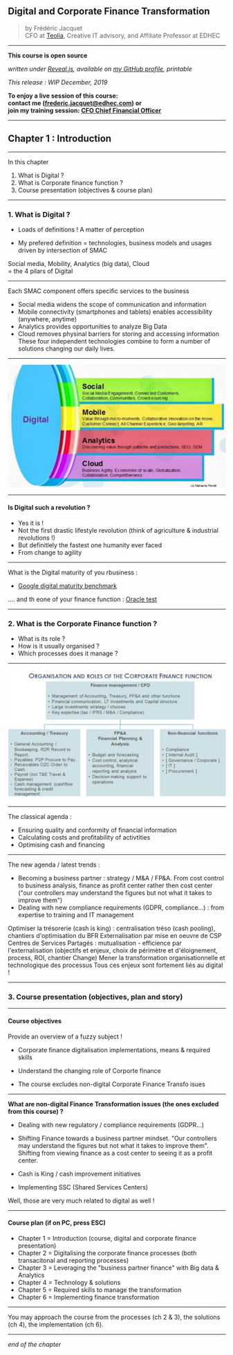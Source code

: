 ## Digital and Corporate Finance Transformation  


> by Frédéric Jacquet<br />
> CFO at [Teolia](https://www.teolia.fr/), Creative IT advisory, and Affiliate Professor at EDHEC    



---

**This course is open source**

*written under [Reveal.js](https://revealjs.com/#/), available on [my GitHub profile](https://github.com/fredericjacquet2), printable*

*This release : WIP December, 2019*

**To enjoy a live session of this course:      
contact me (frederic.jacquet@edhec.com) or      
join my training session: [CFO Chief Financial Officer](http://www.lesechos-formation.fr/catalogue/formations-metiers/finance-gestion/cfo-chief-financial-officer.html#programme)**

---

## Chapter 1 : Introduction

----

In this chapter

1. What is Digital ?
2. What is Corporate finance function ?
3. Course presentation (objectives & course plan)

----

### 1. What is Digital ?

- Loads of definitions ! A matter of perception   

- My prefered definition = technologies, business models and usages driven by intersection of SMAC   

Social media, Mobility, Analytics (big data), Cloud    
= the 4 pilars of Digital

----

Each SMAC component offers specific services to the business  
- Social media widens the scope of communication and information 
- Mobile connectivity (smartphones and tablets) enables accessibility (anywhere, anytime)
- Analytics provides opportunities to analyze Big Data  
- Cloud removes physinal barriers for storing and accessing information  
These four independent technologies combine to form a number of solutions changing our daily lives. 

----

<img src="images/smac.png" style="background:none; border:none; box-shadow:none;"/>

----

#### Is Digital such a revolution ? 

- Yes it is !  
- Not the first drastic lifestyle revolution (think of agriculture & industrial revolutions !)  
- But definitlely the fastest one humanity ever faced   
- From change to agility    

----

What is the Digital maturity of you rbusiness :       

- [Google digital maturity benchmark](https://digitalmaturitybenchmark.withgoogle.com/en/advertisers/)    

.... and th eone of your finance function : [Oracle test](https://valuenavigator.oracle.com/resources/VNAssessment/index.html?root=assmntQns&assmnt=AT00000001)      

----

### 2. What is the Corporate Finance function ?

- What is its role ?
- How is it usually organised ?
- Which processes does it manage ?

----

<img src="images/cforga.png" style="background:none; border:none; box-shadow:none;"/>

----

The classical agenda : 
- Ensuring quality and conformity of financial information
- Calculating costs and profitability of activtities
- Optimising cash and financing

----

The new agenda / latest trends :

- Becoming a business partner : strategy / M&A / FP&A. From cost control to business analysis, finance as profit center rather then cost center ("our controllers may understand the figures but not what it takes to improve them")
- Dealing with new compliance requirements (GDPR, compliance...) : from expertise to training and IT management

Optimiser la trésorerie (cash is king) : centralisation tréso (cash pooling), chantiers d'optimisation du BFR
Externalisation par mise en oeuvre de CSP Centres de Services Partagés : mutualisation - efficience par l'externalisation (objectifs et enjeux, choix de périmètre et d'éloignement, process, ROI, chantier Change)
Mener la transformation organisationnelle et technologique des processus
Tous ces enjeux sont fortement liés au digital !

----
### 3. Course presentation (objectives, plan and story)

----

#### Course objectives  

Provide an overview of a fuzzy subject !   

- Corporate finance digitalisation implementations, means & required skills
- Understand the changing role of Corporte finance

- The course excludes non-digital Corporate Finance Transfo isues

----

**What are non-digital Finance Transformation issues (the ones excluded from this course) ?** 

- Dealing with new regulatory / compliance requirements (GDPR...)

- Shifting Finance towards a business partner mindset. "Our controllers may understand the figures but not what it takes to improve them". Shifting from viewing finance as a cost center to seeing it as a profit center.      

- Cash is King / cash improvement initiatives

- Implementing SSC (Shared Services Centers)    

Well, those are very much related to digital as well !   

----

#### Course plan (if on PC, press ESC)  
- Chapter 1 = Introduction (course, digital and corporate finance presentation)
- Chapter 2 = Digitalising the corporate finance processes (both transacitonal and reporting processes)
- Chapter 3 = Leveraging the "business partner finance" with Big data & Analytics
- Chapter 4 = Technology & solutions
- Chapter 5 = Required skills to manage the transformation
- Chapter 6 = Implementing finance transformation

----

You may approach the course from the processes (ch 2 & 3), the solutions (ch 4), the implementation (ch 6).

---- 


*end of the chapter*
